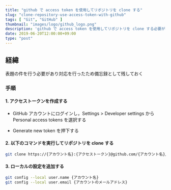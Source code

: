 ```yaml
---
title: "github で access token を使用してリポジトリを clone する"
slug: "clone-repository-use-access-token-with-github"
tags: [ "Git", "GitHub" ]
thumbnail: "images/logo/github_logo.png"
description: 'github で access token を使用してリポジトリを clone する必要があり対応を行ったため備忘録として残しておく'
date: 2019-06-20T12:00:00+09:00
type: "post"
---
```


## 経緯

表題の件を行う必要があり対応を行ったため備忘録として残しておく

### 手順

#### 1. アクセストークンを作成する

- GitHub アカウントにログインし，Settings > Developer settings から Personal access tokens を選択する

- Generate new token を押下する

#### 2. 以下のコマンドを実行してリポジトリを clone する

```bash
git clone https://{アカウント名}:{アクセストークン}@github.com/{アカウント名}/{リポジトリ名}
```

#### 3. ローカルの設定を追加する

```bash
git config --local user.name {アカウント名}
git config --local user.email {アカウントのメールアドレス}
```
